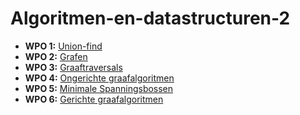 # Algoritmen-en-datastructuren-2
 
* **WPO 1:** [Union-find](./H8%20-%20Union-find/WPO%201/opgave.pdf)
* **WPO 2:** [Grafen](./H9%20-%20Grafen/WPO%202/opgave.pdf)
* **WPO 3:** [Graaftraversals](./H10%20-%20Graaftraversals/WPO%203/opgave.pdf)
* **WPO 4:** [Ongerichte graafalgoritmen](./H11%20-%20Algoritmes%20voor%20ongerichte%20grafen/WPO%204/opgave.pdf)
* **WPO 5:** [Minimale Spanningsbossen](./H11%20-%20Algoritmes%20voor%20ongerichte%20grafen/WPO%205/opgave.pdf)
* **WPO 6:** [Gerichte graafalgoritmen](./H12%20-%20Algoritmes%20voor%20gerichte%20grafen/WPO%206/opgave.pdf)
